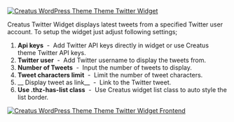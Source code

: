 <div class="thz-lightbox-gallery" markdown="1">
<div class="thz-doc-image max">
<a class="thz-lightbox mfp-image" href="../../docs-media/twitter-widget.jpg" data-mfp-title="Creatus WordPress Theme Twitter Widget" data-modal-size="large">
	<img src="../../docs-media/twitter-widget.jpg" alt="Creatus WordPress Theme Theme Twitter Widget" />
</a>
</div>

<div id="search" markdown="1">

Creatus Twitter Widget displays latest tweets from a specified Twitter user account. To setup the widget just adjust following settings;



1. __Api keys__ &nbsp;-&nbsp; Add Twitter API keys directly in widget or use Creatus theme Twitter API keys.
1. __Twitter user__ &nbsp;-&nbsp; Add Twitter username to display the tweets from.
1. __Number of Tweets__ &nbsp;-&nbsp; Input the number of tweets to display.
1. __Tweet characters limit__ &nbsp;-&nbsp; Limit the number of tweet characters.
1. __ Display tweet as link__ &nbsp;-&nbsp; Link to the Twitter tweet.
1. __Use .thz-has-list class__ &nbsp;-&nbsp; Use Creatus widget list class to auto style the list border.

<div class="thz-doc-image max">
<a class="thz-lightbox mfp-image" href="../../docs-media/twitter-widget-frontend.jpg" data-mfp-title="Creatus WordPress Theme Instagram Widget Frontend" data-modal-size="large">
	<img src="../../docs-media/twitter-widget-frontend.jpg" alt="Creatus WordPress Theme Theme Twitter Widget Frontend" />
</a>
</div>

</div>

</div>